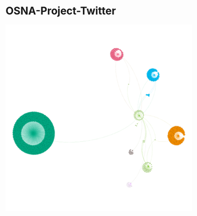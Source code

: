 # OSNA-Project-Twitter

![image](https://github.com/Amoghvs/OSNA-Project-Twitter/blob/master/Amogh%20Twitter%20Network/amogh2.png)
